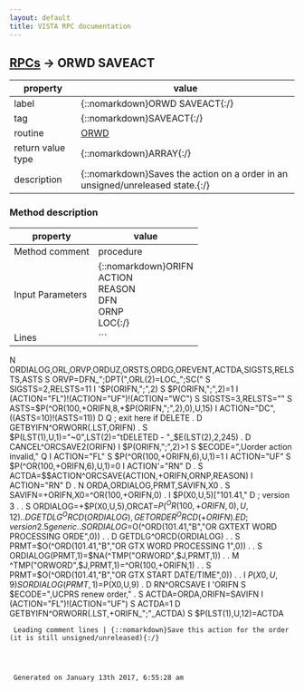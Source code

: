 ```yaml
---
layout: default
title: VISTA RPC documentation
---
```




## [RPCs](TableOfContent.md) &#8594; ORWD SAVEACT 

 property | value 
--- | --- 
 label | {::nomarkdown}ORWD SAVEACT{:/}
 tag | {::nomarkdown}SAVEACT{:/}
 routine | [ORWD](http://code.osehra.org/dox/Routine_ORWD_source.html)
 return value type | {::nomarkdown}ARRAY{:/}
 description | {::nomarkdown}Saves the action on a order in an unsigned/unreleased state.{:/}


### Method description

 property | value 
 --- | --- 
 Method comment | procedure
 Input Parameters | {::nomarkdown}ORIFN<br/>ACTION<br/>REASON<br/>DFN<br/>ORNP<br/>LOC{:/}
 Lines | ```
 N ORDIALOG,ORL,ORVP,ORDUZ,ORSTS,ORDG,OREVENT,ACTDA,SIGSTS,RELSTS,ASTS
 S ORVP=DFN_";DPT(",ORL(2)=LOC_";SC("
 S SIGSTS=2,RELSTS=11
 I '$P(ORIFN,";",2) S $P(ORIFN,";",2)=1
 I (ACTION="FL")!(ACTION="UF")!(ACTION="WC") S SIGSTS=3,RELSTS=""
 S ASTS=$P(^OR(100,+ORIFN,8,+$P(ORIFN,";",2),0),U,15)
 I ACTION="DC",((ASTS=10)!(ASTS=11)) D  Q       ; exit here if DELETE
 . D GETBYIFN^ORWORR(.LST,ORIFN)
 . S $P(LST(1),U,1)="~0",LST(2)="tDELETED - "_$E(LST(2),2,245)
 . D CANCEL^ORCSAVE2(ORIFN)
 I $P(ORIFN,";",2)>1 S $ECODE=",Uorder action invalid," Q
 I ACTION="FL" S $P(^OR(100,+ORIFN,6),U,1)=1
 I ACTION="UF" S $P(^OR(100,+ORIFN,6),U,1)=0
 I ACTION'="RN" D
 . S ACTDA=$$ACTION^ORCSAVE(ACTION,+ORIFN,ORNP,REASON)
 I ACTION="RN" D
 . N ORDA,ORDIALOG,PRMT,SAVIFN,X0
 . S SAVIFN=+ORIFN,X0=^OR(100,+ORIFN,0)
 . I $P(X0,U,5)["101.41," D                        ; version 3
 . . S ORDIALOG=+$P(X0,U,5),ORCAT=$P(^OR(100,+ORIFN,0),U,12)
 . . D GETDLG^ORCD(ORDIALOG),GETORDER^ORCD(+ORIFN)
 . E  D                                            ; version 2.5 generic
 . . S ORDIALOG=$O(^ORD(101.41,"B","OR GXTEXT WORD PROCESSING ORDE",0))
 . . D GETDLG^ORCD(ORDIALOG)
 . . S PRMT=$O(^ORD(101.41,"B","OR GTX WORD PROCESSING 1",0))
 . . S ORDIALOG(PRMT,1)=$NA(^TMP("ORWORD",$J,PRMT,1))
 . . M ^TMP("ORWORD",$J,PRMT,1)=^OR(100,+ORIFN,1)
 . . S PRMT=$O(^ORD(101.41,"B","OR GTX START DATE/TIME",0))
 . . I $P(X0,U,9) S ORDIALOG(PRMT,1)=$P(X0,U,9)
 . D RN^ORCSAVE I 'ORIFN S $ECODE=",UCPRS renew order,"
 . S ACTDA=ORDA,ORIFN=SAVIFN
 I (ACTION="FL")!(ACTION="UF") S ACTDA=1
 D GETBYIFN^ORWORR(.LST,+ORIFN_";"_ACTDA)
 S $P(LST(1),U,12)=ACTDA
```
 Leading comment lines | {::nomarkdown}Save this action for the order (it is still unsigned/unreleased){:/}




 Generated on January 13th 2017, 6:55:28 am